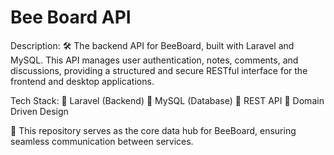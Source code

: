 # Bee Board API

Description:
🛠️ The backend API for BeeBoard, built with Laravel and MySQL. This API manages user authentication, notes, comments, and discussions, providing a structured and secure RESTful interface for the frontend and desktop applications.

Tech Stack:
🔹 Laravel (Backend)
🔹 MySQL (Database)
🔹 REST API
🔹 Domain Driven Design

📌 This repository serves as the core data hub for BeeBoard, ensuring seamless communication between services.
